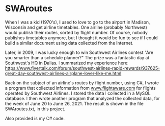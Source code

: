 # SWAroutes
When I was a kid (1970's), I used to love to go to the airport in Madison, Wisconsin and get airline timetables.  One airline (probably Northwest) would publish their routes, sorted by flight number.  Of course, nobody publishes timetables anymore, but I thought it would be fun to see if I could build a similar document using data collected from the Internet.

Later, in 2009, I was lucky enough to win Southwest Airlines contest "Are you smarter than a schedule planner?"  The prize was a fantastic day at Southwest's HQ in Dallas.  I summarized my experience here:  https://www.flyertalk.com/forum/southwest-airlines-rapid-rewards/937625-great-day-southwest-airlines-airplane-lover-like-me.html

Back on the subject of an airline's routes by flight number, using C#, I wrote a program that collected information from www.flightaware.com for flights operated by Southwest Airlines.  I stored the data I collected in a MySQL database. I then wrote another program that analyzed the collected data, for the week of June 20 to June 26, 2021.  The result is shown in the file SWAroutes.txt, in this project.

Also provided is my C# code.

